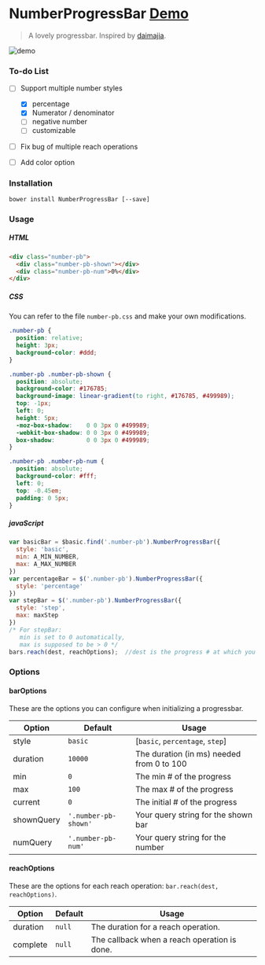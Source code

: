 NumberProgressBar [Demo](https://kalasoo.github.io/NumberProgressBar/)
=====================================================================

> A lovely progressbar. Inspired by [daimajia](https://github.com/daimajia/NumberProgressBar).

![demo](https://imageshack.com/a/img838/9281/urq.gif)

### To-do List

- [ ] Support multiple number styles
  - [x] percentage
  - [x] Numerator / denominator
  - [ ] negative number
  - [ ] customizable
- [ ] Fix bug of multiple reach operations
- [ ] Add color option


### Installation

```
bower install NumberProgressBar [--save]
```

### Usage

##### HTML

```HTML
<div class="number-pb">
  <div class="number-pb-shown"></div>
  <div class="number-pb-num">0%</div>
</div>
```

##### CSS
You can refer to the file `number-pb.css` and make your own modifications.

```CSS
.number-pb {
  position: relative;
  height: 3px;
  background-color: #ddd;
}

.number-pb .number-pb-shown {
  position: absolute;
  background-color: #176785;
  background-image: linear-gradient(to right, #176785, #499989);
  top: -1px;
  left: 0;
  height: 5px;
  -moz-box-shadow:    0 0 3px 0 #499989;
  -webkit-box-shadow: 0 0 3px 0 #499989;
  box-shadow:         0 0 3px 0 #499989;
}

.number-pb .number-pb-num {
  position: absolute;
  background-color: #fff;
  left: 0;
  top: -0.45em;
  padding: 0 5px; 
}
```

##### javaScript

```javascript
var basicBar = $basic.find('.number-pb').NumberProgressBar({
  style: 'basic',
  min: A_MIN_NUMBER,
  max: A_MAX_NUMBER
})
var percentageBar = $('.number-pb').NumberProgressBar({
  style: 'percentage'  
})
var stepBar = $('.number-pb').NumberProgressBar({
  style: 'step',
  max: maxStep
})
/* For stepBar:
   min is set to 0 automatically,
   max is supposed to be > 0 */
bars.reach(dest, reachOptions);  //dest is the progress # at which you want to reach
```


### Options

#### barOptions

These are the options you can configure when initializing a progressbar.

| Option        | Default              | Usage                                     |
| ------------- | -------------------- | ----------------------------------------- |
| style         | `basic`              | [`basic`, `percentage`, `step`]           |
| duration      | `10000`              | The duration (in ms) needed from 0 to 100 |
| min           | `0`                  | The min # of the progress                 |
| max           | `100`                | The max # of the progress                 |
| current       | `0`                  | The initial # of the progress             |
| shownQuery    | `'.number-pb-shown'` | Your query string for the shown bar       |
| numQuery      | `'.number-pb-num'`   | Your query string for the number          |

#### reachOptions

These are the options for each reach operation: `bar.reach(dest, reachOptions)`.

| Option        | Default              | Usage                                       |
| ------------- | -------------------- | ------------------------------------------- |
| duration      | `null`               | The duration for a reach operation.         |
| complete      | `null`               | The callback when a reach operation is done.|
